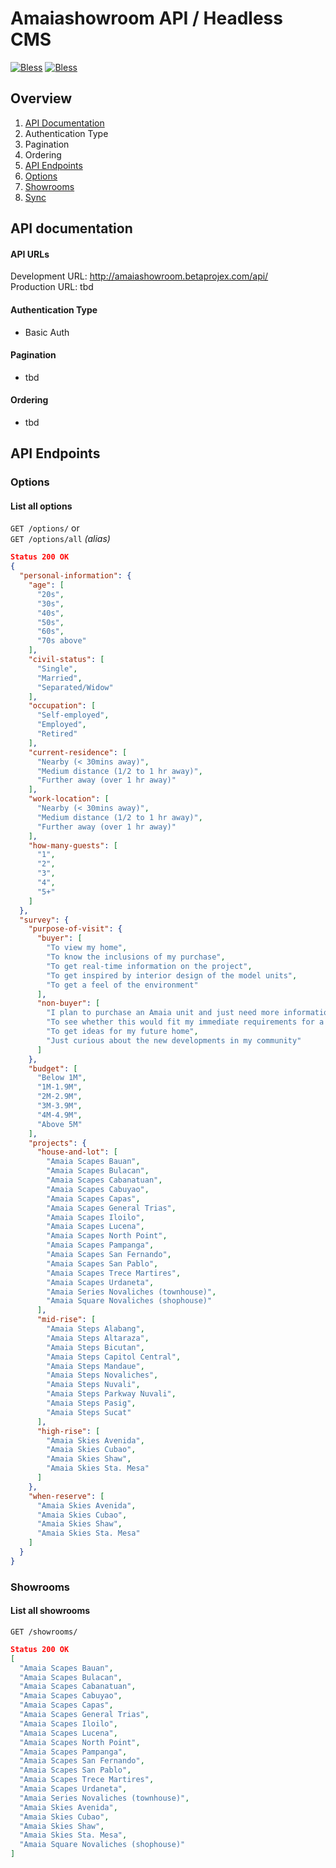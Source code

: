 
# Amaiashowroom API / Headless CMS
[![Bless](https://cdn.rawgit.com/LunaGao/BlessYourCodeTag/master/tags/sakyamuni.svg)](http://lunagao.github.io/BlessYourCodeTag/)
[![Bless](https://cdn.rawgit.com/LunaGao/BlessYourCodeTag/master/tags/fsm.svg)](http://lunagao.github.io/BlessYourCodeTag/)

## Overview
1. [API Documentation](#api-documentation)
  1. Authentication Type
  1. Pagination
  1. Ordering
1. [API Endpoints](#api-endpoints)
  1. [Options](#options)
  1. [Showrooms](#showrooms)
  1. [Sync](#sync)

## API documentation
#### API URLs
Development URL: http://amaiashowroom.betaprojex.com/api/  
Production URL: tbd

####   Authentication Type
+ Basic Auth

#### Pagination
* tbd

#### Ordering
* tbd

## API Endpoints

### Options
#### List all options
`GET /options/` or  
`GET /options/all` *(alias)*
```json
Status 200 OK
{
  "personal-information": {
    "age": [
      "20s",
      "30s",
      "40s",
      "50s",
      "60s",
      "70s above"
    ],
    "civil-status": [
      "Single",
      "Married",
      "Separated/Widow"
    ],
    "occupation": [
      "Self-employed",
      "Employed",
      "Retired"
    ],
    "current-residence": [
      "Nearby (< 30mins away)",
      "Medium distance (1/2 to 1 hr away)",
      "Further away (over 1 hr away)"
    ],
    "work-location": [
      "Nearby (< 30mins away)",
      "Medium distance (1/2 to 1 hr away)",
      "Further away (over 1 hr away)"
    ],
    "how-many-guests": [
      "1",
      "2",
      "3",
      "4",
      "5+"
    ]
  },
  "survey": {
    "purpose-of-visit": {
      "buyer": [
        "To view my home",
        "To know the inclusions of my purchase",
        "To get real-time information on the project",
        "To get inspired by interior design of the model units",
        "To get a feel of the environment"
      ],
      "non-buyer": [
        "I plan to purchase an Amaia unit and just need more information",
        "To see whether this would fit my immediate requirements for a home",
        "To get ideas for my future home",
        "Just curious about the new developments in my community"
      ]
    },
    "budget": [
      "Below 1M",
      "1M-1.9M",
      "2M-2.9M",
      "3M-3.9M",
      "4M-4.9M",
      "Above 5M"
    ],
    "projects": {
      "house-and-lot": [
        "Amaia Scapes Bauan",
        "Amaia Scapes Bulacan",
        "Amaia Scapes Cabanatuan",
        "Amaia Scapes Cabuyao",
        "Amaia Scapes Capas",
        "Amaia Scapes General Trias",
        "Amaia Scapes Iloilo",
        "Amaia Scapes Lucena",
        "Amaia Scapes North Point",
        "Amaia Scapes Pampanga",
        "Amaia Scapes San Fernando",
        "Amaia Scapes San Pablo",
        "Amaia Scapes Trece Martires",
        "Amaia Scapes Urdaneta",
        "Amaia Series Novaliches (townhouse)",
        "Amaia Square Novaliches (shophouse)"
      ],
      "mid-rise": [
        "Amaia Steps Alabang",
        "Amaia Steps Altaraza",
        "Amaia Steps Bicutan",
        "Amaia Steps Capitol Central",
        "Amaia Steps Mandaue",
        "Amaia Steps Novaliches",
        "Amaia Steps Nuvali",
        "Amaia Steps Parkway Nuvali",
        "Amaia Steps Pasig",
        "Amaia Steps Sucat"
      ],
      "high-rise": [
        "Amaia Skies Avenida",
        "Amaia Skies Cubao",
        "Amaia Skies Shaw",
        "Amaia Skies Sta. Mesa"
      ]
    },
    "when-reserve": [
      "Amaia Skies Avenida",
      "Amaia Skies Cubao",
      "Amaia Skies Shaw",
      "Amaia Skies Sta. Mesa"
    ]
  }
}
```

### Showrooms
#### List all showrooms
`GET /showrooms/`
```json
Status 200 OK
[
  "Amaia Scapes Bauan",
  "Amaia Scapes Bulacan",
  "Amaia Scapes Cabanatuan",
  "Amaia Scapes Cabuyao",
  "Amaia Scapes Capas",
  "Amaia Scapes General Trias",
  "Amaia Scapes Iloilo",
  "Amaia Scapes Lucena",
  "Amaia Scapes North Point",
  "Amaia Scapes Pampanga",
  "Amaia Scapes San Fernando",
  "Amaia Scapes San Pablo",
  "Amaia Scapes Trece Martires",
  "Amaia Scapes Urdaneta",
  "Amaia Series Novaliches (townhouse)",
  "Amaia Skies Avenida",
  "Amaia Skies Cubao",
  "Amaia Skies Shaw",
  "Amaia Skies Sta. Mesa",
  "Amaia Square Novaliches (shophouse)"
]
```
